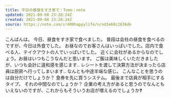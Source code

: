 ```yaml
---
title: 平日の昼食をすき家で｜Tomo｜note
updated: 2021-09-08 23:28:24Z
created: 2021-09-08 23:28:24Z
source: https://note.com/sr400happylife/n/nd2e60c2636de
---
```


こんばんは。
今日、昼食をすき家で食べました。
普段は会社の昼食を食べるのですが、今日は外食でした。
お昼なのでお客さんはいっぱいでした。店内で食べる人、テイクアウトの人でいっぱいでした。
近くに会社があるからなのでしょう。お昼はいつもこうなんだと思います。
ご飯は美味しくいただきましたが、いつも会計に違和感を感じます‥
レシートを渡して決算方法が決まったら店員は厨房へ行ってしまいます‥
なんとも中途半端な感じ。
こんなことを思うのは自分だけでしょうか？
食券を先に買うシステム。
最後まで店員が相手にするタイプ。
それの中間なのでしょうか？
企業の考え方があると思うのでなんともいえないのですが、これからもそういうお店が増えるのでしょうか❓